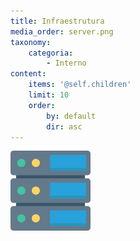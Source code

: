 ```yaml
---
title: Infraestrutura
media_order: server.png
taxonomy:
    categoria:
        - Interno
content:
    items: '@self.children'
    limit: 10
    order:
        by: default
        dir: asc
---
```


![Infraestrutura](server.png)